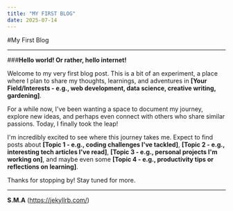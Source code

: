 ```yaml
---
title: "MY FIRST BLOG"
date: 2025-07-14
---
```

#My First Blog

---

###**Hello world! Or rather, hello internet!**

Welcome to my very first blog post. This is a bit of an experiment, a place where I plan to share my thoughts, learnings, and adventures in **[Your Field/Interests - e.g., web development, data science, creative writing, gardening]**.

For a while now, I've been wanting a space to document my journey, explore new ideas, and perhaps even connect with others who share similar passions. Today, I finally took the leap!

I'm incredibly excited to see where this journey takes me. Expect to find posts about **[Topic 1 - e.g., coding challenges I've tackled]**, **[Topic 2 - e.g., interesting tech articles I've read]**, **[Topic 3 - e.g., personal projects I'm working on]**, and maybe even some **[Topic 4 - e.g., productivity tips or reflections on learning]**.

Thanks for stopping by! Stay tuned for more.

---

**S.M.A**
(https://jekyllrb.com/)
